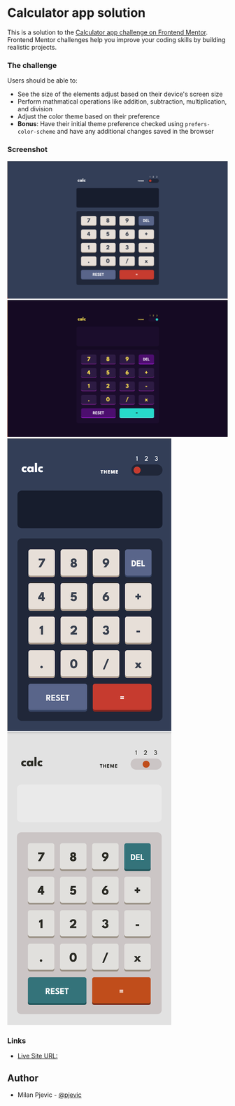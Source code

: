 # Calculator app solution

This is a solution to the [Calculator app challenge on Frontend Mentor](https://www.frontendmentor.io/challenges/calculator-app-9lteq5N29). Frontend Mentor challenges help you improve your coding skills by building realistic projects.

### The challenge

Users should be able to:

- See the size of the elements adjust based on their device's screen size
- Perform mathmatical operations like addition, subtraction, multiplication, and division
- Adjust the color theme based on their preference
- **Bonus**: Have their initial theme preference checked using `prefers-color-scheme` and have any additional changes saved in the browser

### Screenshot

![](./screenshot__desktop--1.png)
![](./screenshot__desktop--3.png)
![](./screenshot__mobile--1.png)
![](./screenshot__mobile--2.png)

### Links

- [Live Site URL: ](https://pjevic.github.io/Calculator/)

## Author

- Milan Pjevic - [@pjevic](https://www.frontendmentor.io/profile/pjevic)
